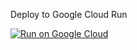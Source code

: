 Deploy to Google Cloud Run

[![Run on Google Cloud](https://deploy.cloud.run/button.svg)](https://deploy.cloud.run)